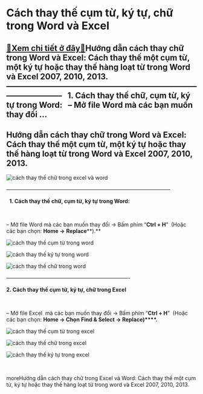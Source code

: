Cách thay thế cụm từ, ký tự, chữ trong Word và Excel
====================================================

[:gift:Xem chi tiết ở đây:gift:](https://hddtvn.com/cach-thay-the-cum-tu-ky-tu-chu-trong-word-va-excel/)Hướng dẫn cách thay chữ trong Word và Excel: Cách thay thế một cụm từ, một ký tự hoặc thay thế hàng loạt từ trong Word và Excel 2007, 2010, 2013. ———————————————————————————————   1. Cách thay thế chữ, cụm từ, ký tự trong Word:   – Mở file Word mà các bạn muốn thay đổi …
-------------------------------------------------------------------------------------------------------------------------------------------------------------------------------------------------------------------------------------------------------------------------------



Hướng dẫn cách thay chữ trong Word và Excel: Cách thay thế một cụm từ, một ký tự hoặc thay thế hàng loạt từ trong Word và Excel 2007, 2010, 2013.
---------------------------------------------------------------------------------------------------------------------------------------------------



![cách thay thế chữ trong excel và word](https://hddtvn.com/wp-content/uploads/2021/01/cach-thay-the-chu-trong-excel-word.png "cách thay thế chữ trong excel và word")

  

 ———————————————————————————————  

  
**1. Cách thay thế chữ, cụm từ, ký tự trong Word:**  

   

– Mở file Word mà các bạn muốn thay đổi -> Bấm phím “**Ctrl + H**”  (Hoặc các bạn chọn: **Home ->** **Replace****).**


![cách thay thế cụm từ trong word](https://hddtvn.com/wp-content/uploads/2021/01/cach-thay-the-cum-tu-trong-word.png "cách thay thế cụm từ trong word")



![cách thay thế ký tự trong word](https://hddtvn.com/wp-content/uploads/2021/01/cach-thay-the-ky-tu-trong-word.png "cách thay thế ký tự trong word")



![cách thay thế chữ trong word](https://hddtvn.com/wp-content/uploads/2021/01/cach-thay-the-chu-trong-word.png "cách thay thế chữ trong word")



  

———————————————————————-

**2. Cách thay thế cụm từ, ký tự, chữ trong Excel**  

   

– Mở file Excel  mà các bạn muốn thay đổi -> Bấm phím “**Ctrl + H**”  (Hoặc các bạn chọn: **Home -> Chọn** **Find & Select -> Replace)****.**


![cách thay thế cụm từ trong excel](https://hddtvn.com/wp-content/uploads/2021/01/cach-thay-the-cum-tu-trong-excel.png "cách thay thế cụm từ trong excel")



![cách thay thế chữ trong excel](https://hddtvn.com/wp-content/uploads/2021/01/cach-thay-the-chu-trong-Excel.png "cách thay thế chữ trong excel")




![cách thay thế ký tự trong excel](https://hddtvn.com/wp-content/uploads/2021/01/cach-thay-the-ky-tu-trong-excel.png "cách thay thế ký tự trong excel")
 




 




moreHướng dẫn cách thay chữ trong Excel và Word: Cách thay thế một cụm từ, ký tự hoặc thay thế hàng loạt từ trong word và Excel 2007, 2010, 2013.

